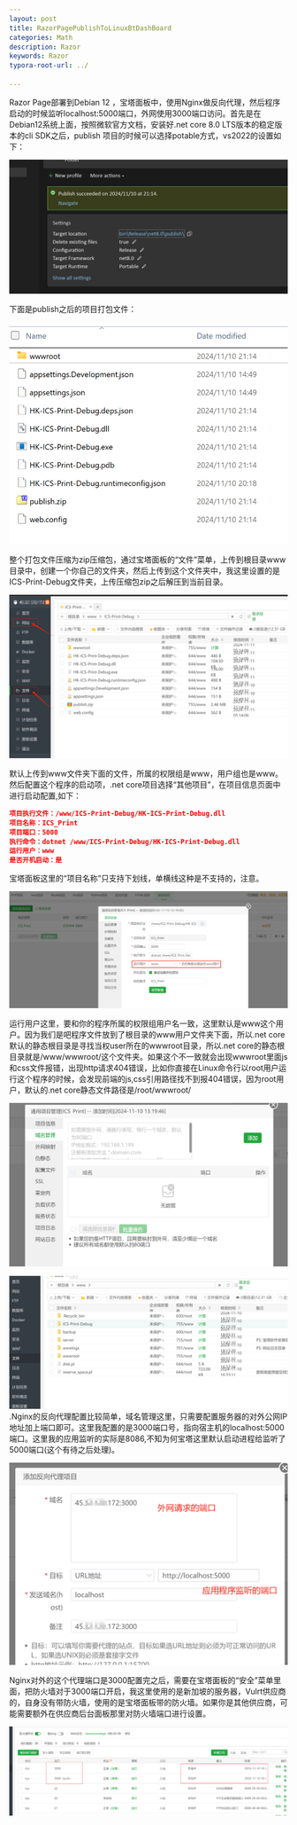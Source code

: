 ```yaml
---
layout: post
title: RazorPagePublishToLinuxBtDashBoard
categories: Math
description: Razor
keywords: Razor
typora-root-url: ../

---
```


Razor Page部署到Debian 12 ，宝塔面板中，使用Nginx做反向代理，然后程序启动的时候监听localhost:5000端口，外网使用3000端口访问。首先是在Debian12系统上面，按照微软官方文档，安装好.net core 8.0 LTS版本的稳定版本的cli  SDK之后，publish 项目的时候可以选择potable方式，vs2022的设置如下：

![image-20241110220216962](/media/image-20241110220216962.png)

下面是publish之后的项目打包文件：

![image-20241110220243001](/media/image-20241110220243001.png)

整个打包文件压缩为zip压缩包，通过宝塔面板的“文件”菜单，上传到根目录www目录中，创建一个你自己的文件夹，然后上传到这个文件夹中，我这里设置的是ICS-Print-Debug文件夹，上传压缩包zip之后解压到当前目录。

![image-20241110221115494](/media/image-20241110221115494.png)

默认上传到www文件夹下面的文件，所属的权限组是www，用户组也是www。然后配置这个程序的启动项，.net core项目选择“其他项目”，在项目信息页面中进行启动配置,如下：

~~~~json
项目执行文件：/www/ICS-Print-Debug/HK-ICS-Print-Debug.dll
项目名称：ICS_Print
项目端口：5000
执行命令：dotnet /www/ICS-Print-Debug/HK-ICS-Print-Debug.dll
运行用户：www
是否开机启动：是
~~~~

宝塔面板这里的“项目名称”只支持下划线，单横线这种是不支持的，注意。

![image-20241110221625250](/media/image-20241110221625250.png)

运行用户这里，要和你的程序所属的权限组用户名一致，这里默认是www这个用户。因为我们是吧程序文件放到了根目录的www用户文件夹下面，所以.net core默认的静态根目录是寻找当权user所在的wwwroot目录，所以.net core的静态根目录就是/www/wwwroot/这个文件夹。如果这个不一致就会出现wwwroot里面js和css文件报错，出现http请求404错误，比如你直接在Linux命令行以root用户运行这个程序的时候，会发现前端的js,css引用路径找不到报404错误，因为root用户，默认的.net core静态文件路径是/root/wwwroot/

![image-20241110221800683](/media/image-20241110221800683.png)

![image-20241110223937147](/media/image-20241110223937147.png).Nginx的反向代理配置比较简单，域名管理这里，只需要配置服务器的对外公网IP地址加上端口即可。这里我配置的是3000端口号，指向宿主机的localhost:5000端口。这里我的应用监听的实际是8086,不知为何宝塔这里默认启动进程给监听了5000端口(这个有待之后处理)。

![image-20241124225947614](/media/image-20241124225947614.png)

Nginx对外的这个代理端口是3000配置完之后，需要在宝塔面板的“安全”菜单里面，把防火墙对于3000端口开启，我这里使用的是新加坡的服务器，Vulrt供应商的，自身没有带防火墙，使用的是宝塔面板带的防火墙。如果你是其他供应商，可能需要额外在供应商后台面板那里对防火墙端口进行设置。

![image-20241110224708781](/media/image-20241110224708781.png)

